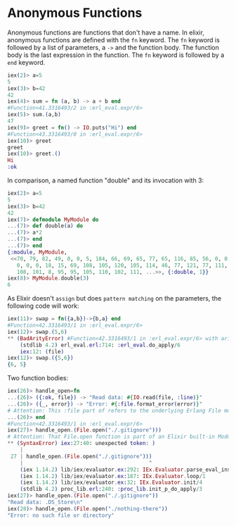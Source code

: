 # Anonymous Functions

Anonymous functions are functions that don't have a name. In elixir, anonymous functions are defined with the `fn` keyword. The `fn` keyword is followed by a list of parameters, a `->` and the function body. The function body is the last expression in the function. The `fn` keyword is followed by a `end` keyword.

```elixir
iex(2)> a=5
5
iex(3)> b=42
42
iex(4)> sum = fn (a, b) -> a + b end
#Function<41.3316493/2 in :erl_eval.expr/6>
iex(5)> sum.(a,b)
47
iex(9)> greet = fn() -> IO.puts("Hi") end
#Function<43.3316493/0 in :erl_eval.expr/6>
iex(10)> greet
greet    
iex(10)> greet.()
Hi
:ok
```

In comparison, a named function "double" and its invocation with 3:

```elixir
iex(2)> a=5
5
iex(3)> b=42
42
iex(7)> defmodule MyModule do
...(7)> def double(a) do
...(7)> a*2
...(7)> end
...(7)> end
{:module, MyModule,
 <<70, 79, 82, 49, 0, 0, 5, 184, 66, 69, 65, 77, 65, 116, 85, 56, 0, 0, 0, 175,
   0, 0, 0, 18, 15, 69, 108, 105, 120, 105, 114, 46, 77, 121, 77, 111, 100, 117,
   108, 101, 8, 95, 95, 105, 110, 102, 111, ...>>, {:double, 1}}
iex(8)> MyModule.double(3)
6
```

As Elixir doesn't `assign` but does `pattern matching` on the parameters, the following code will work:

```elixir
iex(11)> swap = fn({a,b})->{b,a} end
#Function<42.3316493/1 in :erl_eval.expr/6>
iex(12)> swap.(5,6)
** (BadArityError) #Function<42.3316493/1 in :erl_eval.expr/6> with arity 1 called with 2 arguments (5, 6)
    (stdlib 4.2) erl_eval.erl:714: :erl_eval.do_apply/6
    iex:12: (file)
iex(12)> swap.({5,6})
{6, 5}
```

Two function bodies:

```elixir
iex(26)> handle_open=fn
...(26)> ({:ok, file}) -> "Read data: #{IO.read(file, :line)}"
...(26)> ({_, error}) -> "Error: #{:file.format_error(error)}"
# Attention: This :file part of refers to the underlying Erlang File module, so we can call its format_error function! 
...(26)> end
#Function<42.3316493/1 in :erl_eval.expr/6>
iex(27)> handle_open.(File.open("./.gitignore")))
# Attention: That File.open function is part of an Elixir built-in Module!
** (SyntaxError) iex:27:40: unexpected token: )
    |
 27 | handle_open.(File.open("./.gitignore")))
    |                                        ^
    (iex 1.14.2) lib/iex/evaluator.ex:292: IEx.Evaluator.parse_eval_inspect/3
    (iex 1.14.2) lib/iex/evaluator.ex:187: IEx.Evaluator.loop/1
    (iex 1.14.2) lib/iex/evaluator.ex:32: IEx.Evaluator.init/4
    (stdlib 4.2) proc_lib.erl:240: :proc_lib.init_p_do_apply/3
iex(27)> handle_open.(File.open("./.gitignore")) 
"Read data: .DS_Store\n"
iex(28)> handle_open.(File.open("./nothing-there"))
"Error: no such file or directory"
```

